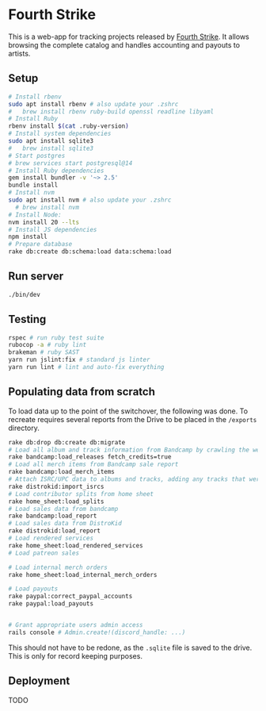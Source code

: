 # Fourth Strike

This is a web-app for tracking projects released by [Fourth Strike](https://fourth-strike.com/). It allows browsing the complete catalog and handles accounting and payouts to artists.

## Setup

```bash
# Install rbenv
sudo apt install rbenv # also update your .zshrc
#   brew install rbenv ruby-build openssl readline libyaml
# Install Ruby
rbenv install $(cat .ruby-version)
# Install system dependencies
sudo apt install sqlite3
#   brew install sqlite3
# Start postgres
# brew services start postgresql@14
# Install Ruby dependencies
gem install bundler -v '~> 2.5'
bundle install
# Install nvm
sudo apt install nvm # also update your .zshrc
  # brew install nvm
# Install Node:
nvm install 20 --lts
# Install JS dependencies
npm install
# Prepare database
rake db:create db:schema:load data:schema:load
```

## Run server

```bash
./bin/dev
```

## Testing

```bash
rspec # run ruby test suite
rubocop -a # ruby lint
brakeman # ruby SAST
yarn run jslint:fix # standard js linter
yarn run lint # lint and auto-fix everything
```

## Populating data from scratch

To load data up to the point of the switchover, the following was done.
To recreate requires several reports from the Drive to be placed in the `/exports` directory.

```bash
rake db:drop db:create db:migrate
# Load all album and track information from Bandcamp by crawling the website
rake bandcamp:load_releases fetch_credits=true
# Load all merch items from Bandcamp sale report
rake bandcamp:load_merch_items
# Attach ISRC/UPC data to albums and tracks, adding any tracks that were removed from Bandcamp as hidden tracks
rake distrokid:import_isrcs
# Load contributor splits from home sheet
rake home_sheet:load_splits
# Load sales data from bandcamp
rake bandcamp:load_report
# Load sales data from DistroKid
rake distrokid:load_report
# Load rendered services
rake home_sheet:load_rendered_services
# Load patreon sales

# Load internal merch orders
rake home_sheet:load_internal_merch_orders

# Load payouts
rake paypal:correct_paypal_accounts
rake paypal:load_payouts


# Grant appropriate users admin access
rails console # Admin.create!(discord_handle: ...)
```

This should not have to be redone, as the `.sqlite` file is saved to the drive. This is only for
record keeping purposes.

## Deployment

TODO
